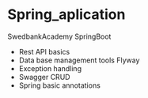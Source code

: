 # Spring_aplication
SwedbankAcademy SpringBoot
- Rest API basics 
- Data base management tools Flyway
- Exception handling 
- Swagger CRUD
- Spring basic annotations


